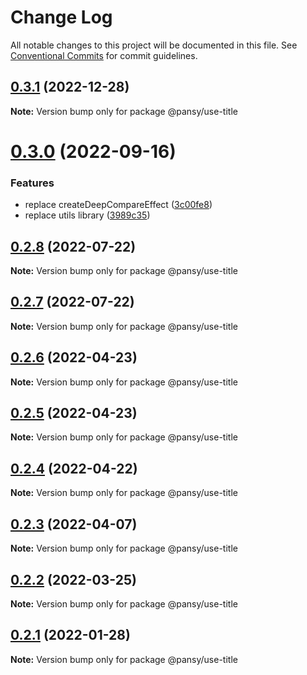 # Change Log

All notable changes to this project will be documented in this file.
See [Conventional Commits](https://conventionalcommits.org) for commit guidelines.

## [0.3.1](https://github.com/pansyjs/react-hooks/compare/@pansy/use-title@0.3.0...@pansy/use-title@0.3.1) (2022-12-28)

**Note:** Version bump only for package @pansy/use-title





# [0.3.0](https://github.com/pansyjs/react-hooks/compare/@pansy/use-title@0.2.8...@pansy/use-title@0.3.0) (2022-09-16)


### Features

* replace createDeepCompareEffect ([3c00fe8](https://github.com/pansyjs/react-hooks/commit/3c00fe8a33cac410f0c3d245e84027ca01431943))
* replace utils library ([3989c35](https://github.com/pansyjs/react-hooks/commit/3989c35e2bb5bf96f538e1b2c78aa306c63541e3))





## [0.2.8](https://github.com/pansyjs/react-hooks/compare/@pansy/use-title@0.2.7...@pansy/use-title@0.2.8) (2022-07-22)

**Note:** Version bump only for package @pansy/use-title





## [0.2.7](https://github.com/pansyjs/react-hooks/compare/@pansy/use-title@0.2.6...@pansy/use-title@0.2.7) (2022-07-22)

**Note:** Version bump only for package @pansy/use-title





## [0.2.6](https://github.com/pansyjs/react-hooks/compare/@pansy/use-title@0.2.5...@pansy/use-title@0.2.6) (2022-04-23)

**Note:** Version bump only for package @pansy/use-title





## [0.2.5](https://github.com/pansyjs/react-hooks/compare/@pansy/use-title@0.2.4...@pansy/use-title@0.2.5) (2022-04-23)

**Note:** Version bump only for package @pansy/use-title





## [0.2.4](https://github.com/pansyjs/react-hooks/compare/@pansy/use-title@0.2.3...@pansy/use-title@0.2.4) (2022-04-22)

**Note:** Version bump only for package @pansy/use-title





## [0.2.3](https://github.com/pansyjs/react-hooks/compare/@pansy/use-title@0.2.2...@pansy/use-title@0.2.3) (2022-04-07)

**Note:** Version bump only for package @pansy/use-title





## [0.2.2](https://github.com/pansyjs/react-hooks/compare/@pansy/use-title@0.2.1...@pansy/use-title@0.2.2) (2022-03-25)

**Note:** Version bump only for package @pansy/use-title





## [0.2.1](https://github.com/pansyjs/react-hooks/compare/@pansy/use-title@0.2.0...@pansy/use-title@0.2.1) (2022-01-28)

**Note:** Version bump only for package @pansy/use-title
